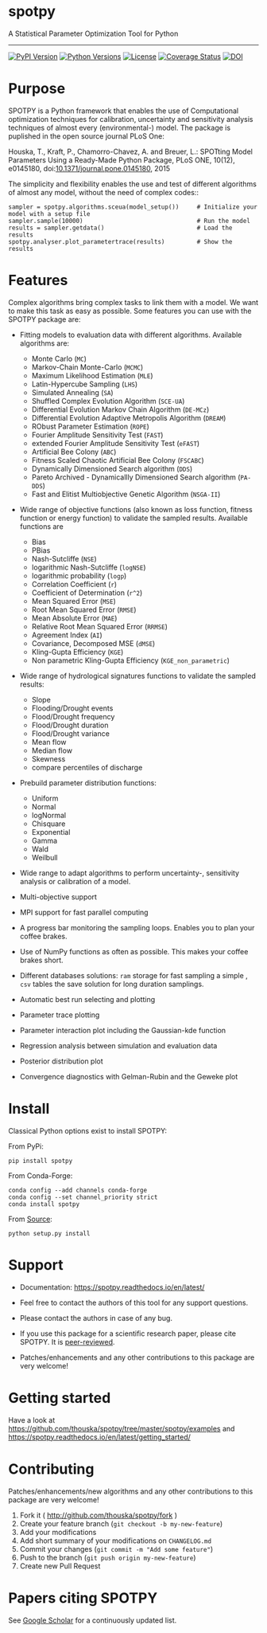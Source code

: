 # spotpy
A Statistical Parameter Optimization Tool for Python

---

[![PyPI Version][pypi-v-image]][pypi-v-link]
[![Python Versions][pypi-pyv-image]][pypi-pyv-link]
[![License][license-image]][license-link]
[![Coverage Status](https://coveralls.io/repos/github/thouska/spotpy/badge.svg?branch=master)](https://coveralls.io/github/thouska/spotpy?branch=master)
[![DOI](https://zenodo.org/badge/47562322.svg)](https://zenodo.org/badge/latestdoi/47562322)

[pypi-v-image]: https://img.shields.io/pypi/v/spotpy.png
[pypi-v-link]: https://pypi.python.org/pypi/spotpy
[pypi-pyv-image]: https://img.shields.io/pypi/pyversions/spotpy.png
[pypi-pyv-link]: https://img.shields.io/pypi/pyversions/spotpy
[license-image]: https://img.shields.io/badge/license-MIT-blue.png
[license-link]: http://opensource.org/licenses/MIT



Purpose
=================

SPOTPY is a Python framework that enables the use of Computational optimization techniques for calibration, uncertainty
and sensitivity analysis techniques of almost every (environmental-) model. The package is puplished in the open source journal PLoS One:

Houska, T., Kraft, P., Chamorro-Chavez, A. and Breuer, L.: SPOTting Model Parameters Using a Ready-Made Python Package, PLoS ONE,
10(12), e0145180, doi:[10.1371/journal.pone.0145180](http://journals.plos.org/plosone/article?id=10.1371%2Fjournal.pone.0145180 "SPOTting Model Parameters Using a Ready-Made Python Package"), 2015

The simplicity and flexibility enables the use and test of different
algorithms of almost any model, without the need of complex codes::

	sampler = spotpy.algorithms.sceua(model_setup())     # Initialize your model with a setup file
	sampler.sample(10000)                                # Run the model
	results = sampler.getdata()                          # Load the results
	spotpy.analyser.plot_parametertrace(results)         # Show the results



Features
=================

Complex algorithms bring complex tasks to link them with a model.
We want to make this task as easy as possible.
Some features you can use with the SPOTPY package are:

* Fitting models to evaluation data with different algorithms.
  Available algorithms are:

  * Monte Carlo (`MC`)
  * Markov-Chain Monte-Carlo (`MCMC`)
  * Maximum Likelihood Estimation (`MLE`)
  * Latin-Hypercube Sampling (`LHS`)
  * Simulated Annealing (`SA`)
  * Shuffled Complex Evolution Algorithm (`SCE-UA`)
  * Differential Evolution Markov Chain Algorithm (`DE-MCz`)
  * Differential Evolution Adaptive Metropolis Algorithm (`DREAM`)
  * RObust Parameter Estimation (`ROPE`)
  * Fourier Amplitude Sensitivity Test (`FAST`)
  * extended Fourier Amplitude Sensitivity Test (`eFAST`)  
  * Artificial Bee Colony (`ABC`)
  * Fitness Scaled Chaotic Artificial Bee Colony (`FSCABC`)
  * Dynamically Dimensioned Search algorithm (`DDS`)
  * Pareto Archived - Dynamicallly Dimensioned Search algorithm (`PA-DDS`)
  * Fast and Elitist Multiobjective Genetic Algorithm (`NSGA-II`)

* Wide range of objective functions (also known as loss function, fitness function or energy function) to validate the sampled results. Available functions are

  * Bias
  * PBias
  * Nash-Sutcliffe (`NSE`)
  * logarithmic Nash-Sutcliffe (`logNSE`)
  * logarithmic probability (`logp`)
  * Correlation Coefficient (`r`)
  * Coefficient of Determination (`r^2`)
  * Mean Squared Error (`MSE`)
  * Root Mean Squared Error (`RMSE`)
  * Mean Absolute Error (`MAE`)
  * Relative Root Mean Squared Error (`RRMSE`)
  * Agreement Index (`AI`)
  * Covariance, Decomposed MSE (`dMSE`)
  * Kling-Gupta Efficiency (`KGE`)
  * Non parametric Kling-Gupta Efficiency (`KGE_non_parametric`)

* Wide range of hydrological signatures functions to validate the sampled results:

  * Slope
  * Flooding/Drought events
  * Flood/Drought frequency
  * Flood/Drought duration
  * Flood/Drought variance
  * Mean flow
  * Median flow
  * Skewness
  * compare percentiles of discharge

* Prebuild parameter distribution functions:

  * Uniform
  * Normal
  * logNormal
  * Chisquare
  * Exponential
  * Gamma
  * Wald
  * Weilbull

* Wide range to adapt algorithms to perform uncertainty-, sensitivity analysis or calibration
  of a model.

* Multi-objective support

* MPI support for fast parallel computing

* A progress bar monitoring the sampling loops. Enables you to plan your coffee brakes.

* Use of NumPy functions as often as possible. This makes your coffee brakes short.

* Different databases solutions: `ram` storage for fast sampling a simple , `csv` tables
  the save solution for long duration samplings.

* Automatic best run selecting and plotting

* Parameter trace plotting

* Parameter interaction plot including the Gaussian-kde function

* Regression analysis between simulation and evaluation data

* Posterior distribution plot

* Convergence diagnostics with Gelman-Rubin and the Geweke plot


Install
=================

Classical Python options exist to install SPOTPY:

From PyPi:

	pip install spotpy

From Conda-Forge:

	conda config --add channels conda-forge
	conda config --set channel_priority strict
	conda install spotpy

From [Source](https://pypi.python.org/pypi/spotpy):

	python setup.py install


Support
=================

* Documentation: https://spotpy.readthedocs.io/en/latest/

* Feel free to contact the authors of this tool for any support questions.

* Please contact the authors in case of any bug.

* If you use this package for a scientific research paper, please cite SPOTPY. It is [peer-reviewed](http://journals.plos.org/plosone/article?id=10.1371%2Fjournal.pone.0145180 "SPOTting Model Parameters Using a Ready-Made Python Package").

* Patches/enhancements and any other contributions to this package are very welcome!


Getting started
=================
Have a look at https://github.com/thouska/spotpy/tree/master/spotpy/examples and https://spotpy.readthedocs.io/en/latest/getting_started/


Contributing
=================
Patches/enhancements/new algorithms and any other contributions to this package are very welcome!

1. Fork it ( http://github.com/thouska/spotpy/fork )
2. Create your feature branch (``git checkout -b my-new-feature``)
3. Add your modifications
4. Add short summary of your modifications on ``CHANGELOG.md``
5. Commit your changes (``git commit -m "Add some feature"``)
6. Push to the branch (``git push origin my-new-feature``)
7. Create new Pull Request

Papers citing SPOTPY
=====================
See [Google Scholar](https://scholar.google.de/scholar?cites=17155001516727704728&as_sdt=2005&sciodt=0,5&hl=de) for a continuously updated list.

